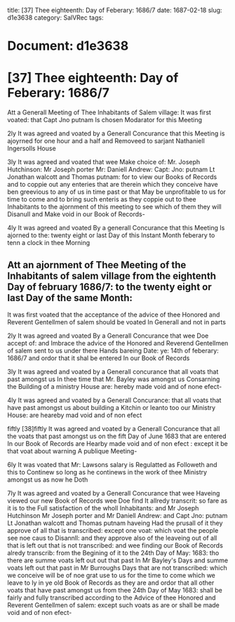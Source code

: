 title: [37] Thee eighteenth: Day of Feberary: 1686/7
date: 1687-02-18
slug: d1e3638
category: SalVRec
tags: 




# Document: d1e3638


# [37] Thee eighteenth: Day of Feberary: 1686/7

Att a Generall Meeting of Thee Inhabitants of Salem village: It was first voated: that Capt Jno putnam Is chosen Modarator for this Meeting

2ly It was agreed and voated by a Generall Concurance that this Meeting is ajoyrned for one hour and a half and Removeed to sarjant Nathaniell Ingersolls House

3ly It was agreed and voated that wee Make choice of: Mr. Joseph Hutchinson: Mr Joseph porter Mr: Daniell Andrew: Capt: Jno: putnam Lt Jonathan walcott and Thomas putnam: for to view our Books of Records and to coppie out any enteries that are therein which they conceive have ben greevious to any of us in time past or that May be unprofitable to us for time to come and to bring such enteris as they coppie out to thee Inhabitants to the ajornment of this meeting to see which of them they will Disanull and Make void in our Book of Records-

4ly It was agreed and voated By a generall Concurance that this Meeting Is ajorned to the: twenty eight or last Day of this Instant Month feberary to tenn a clock in thee Morning

## Att an ajornment of Thee Meeting of the Inhabitants of salem village from the eightenth Day of february 1686/7: to the twenty eight or last Day of the same Month: 

It was first voated that the acceptance of the advice of thee Honored and Reverent Gentellmen of salem should be voated In Generall and not in parts

2ly It was agreed and voated By a Generall Concurance that wee Doe accept of: and Imbrace the advice of the Honored and Reverend Gentellmen of salem sent to us under there Hands bareing Date: ye: 14th of feberary: 1686/7 and ordor that it shal be entered In our Book of Records

3ly It was agreed and voated by a Generall concurance that all voats that past amongst us In thee time that Mr. Bayley was amongst us Consarning the Building of a ministry House are: hereby made void and of none efect-

4ly It was agreed and voated by a Generall Concurance: that all voats that have past amongst us about building a Kitchin or leanto too our Ministry House: are heareby mad void and of non efect

fiftly [38]fiftly It was agreed and voated by a Generall Concurance that all the voats that past amongst us on the fift Day of June 1683 that are entered In our Book of Records are Hearby made void and of non efect : except it be that voat about warning A publique Meeting-

6ly It was voated that Mr: Lawsons salary is Regulatted as Followeth and this to Continew so long as he continews in the work of thee Ministry amongst us as now he Doth

7ly It was agreed and voated by a Generall Concurance that wee Haveing viewed our new Book of Records wee Doe find It allredy transcrit: so fare as it is to the Full satisfaction of the wholl Inhabitants: and Mr Joseph Hutchinson Mr Joseph porter and Mr Daniell Andrew: and Capt Jno: putnam Lt Jonathan walcott and Thomas putnam haveing Had the prusall of it they approve of all that is transcribed: except one voat: which voat the people see noe caus to Disannll: and they approve also of the leaveing out of all that is left out that is not transcribed: and wee finding our Book of Records alredy transcrib: from the Begining of it to the 24th Day of May: 1683: tho there are summe voats left out out that past In Mr Bayley's Days and summe voats left out that past in Mr Burroughs Days that are not transcribed: which we conceive will be of noe grat use to us for the time to come which we leave to ly in ye old Book of Records as they are and ordor that all other voats that have past amongst us from thee 24th Day of May 1683: shall be fairly and fully transcribed according to the Advice of thee Honored and Reverent Gentellmen of salem: except such voats as are or shall be made void and of non efect-
